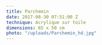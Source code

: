 ```yaml
---
title: Parchemin
date: 2017-08-30 07:51:00 Z
technique: Acrylique sur toile
dimensions: 65 x 50 cm
photo: "/uploads/Parchemin_hd.jpg"
---
```


